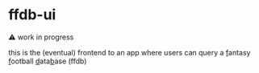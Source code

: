 # ffdb-ui

⚠️ work in progress

this is the (eventual) frontend to an app where users can query a <ins>f</ins>antasy <ins>f</ins>ootball <ins>d</ins>ata<ins>b</ins>ase (ffdb)
